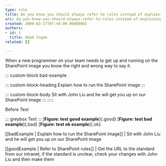 ```yaml
---
type: rule
title: Do you know you should always refer to rules instead of explaining it?
uri: do-you-know-you-should-always-refer-to-rules-instead-of-explaining-it
created: 2009-03-17T07:49:09.0000000Z
authors:
- id: 1
  title: Adam Cogan
related: []

---
```


When a new programmer on your team needs to get up and running on the SharePoint image you know the right and wrong way to say it.

::: custom-block bad-example

::: custom-block-heading
Explain how to run the SharePoint image
:::

::: custom-block-body
Sit with John Liu and he will get you up on our SharePoint image 
:::
:::::

Before Text

::: greybox
Text
:::
[**Figure: test good example**]{.good}
[**Figure: test bad example**]{.bad}
[**Figure: test ok example**]{.ok}

[[badExample | Explain how to run the SharePoint image]]
|  Sit with John Liu and he will get you up on our SharePoint image

[[goodExample | Refer to SharePoint rules]]
|  Get the URL to the standard from our intranet, if the standard is unclear, check your changes with John Liu and then make them
